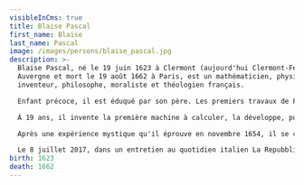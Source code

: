 ```yaml
---
visibleInCms: true
title: Blaise Pascal
first_name: Blaise
last_name: Pascal
image: /images/persons/blaise_pascal.jpg
description: >-
  Blaise Pascal, né le 19 juin 1623 à Clermont (aujourd'hui Clermont-Ferrand) en
  Auvergne et mort le 19 août 1662 à Paris, est un mathématicien, physicien,
  inventeur, philosophe, moraliste et théologien français.

  Enfant précoce, il est éduqué par son père. Les premiers travaux de Pascal concernent les sciences naturelles et appliquées. Il contribue de manière importante à l’étude des fluides et clarifie les concepts de pression et de vide en étendant le travail de Torricelli. Il est l'auteur de textes importants sur la méthode scientifique.

  À 19 ans, il invente la première machine à calculer, la développe, puis présente à ses contemporains sa pascaline achevée. 

  Après une expérience mystique qu'il éprouve en novembre 1654, il se consacre à la réflexion philosophique et religieuse, sans toutefois renoncer aux travaux scientifiques. Il écrit pendant cette période Les Provinciales et les Pensées, publiées seulement après sa mort qui survient deux mois après son 39e anniversaire, alors qu’il a été longtemps malade.

  Le 8 juillet 2017, dans un entretien au quotidien italien La Repubblica, le pape François annonce que Blaise Pascal « mériterait la béatification » et qu'il envisageait de lancer la procédure officielle. 
birth: 1623
death: 1662
---
```

